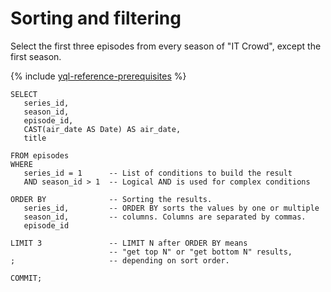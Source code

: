 # Sorting and filtering

Select the first three episodes from every season of "IT Crowd", except the first season.

{% include [yql-reference-prerequisites](_includes/yql_tutorial_prerequisites.md) %}

```yql
SELECT
   series_id,
   season_id,
   episode_id,
   CAST(air_date AS Date) AS air_date,
   title

FROM episodes
WHERE
   series_id = 1      -- List of conditions to build the result
   AND season_id > 1  -- Logical AND is used for complex conditions

ORDER BY              -- Sorting the results.
   series_id,         -- ORDER BY sorts the values by one or multiple
   season_id,         -- columns. Columns are separated by commas.
   episode_id

LIMIT 3               -- LIMIT N after ORDER BY means
                      -- "get top N" or "get bottom N" results,
;                     -- depending on sort order.

COMMIT;
```

